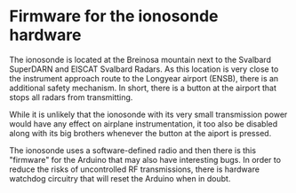 # Firmware for the ionosonde hardware

The ionosonde is located at the Breinosa mountain next to the Svalbard SuperDARN and EISCAT Svalbard Radars. As this location is very close to the instrument approach route to the Longyear airport (ENSB), there is an additional safety mechanism. In short, there is a button at the airport that stops all radars from transmitting.

While it is unlikely that the ionosonde with its very small transmission power would have any effect on airplane instrumentation, it too also be disabled along with its big brothers whenever the button at the aiport is pressed.

The ionosonde uses a software-defined radio and then there is this "firmware" for the Arduino that may also have interesting bugs. In order to reduce the risks of uncontrolled RF transmissions, there is hardware watchdog circuitry that will reset the Arduino when in doubt.
